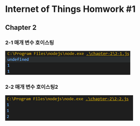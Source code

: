 # Internet of Things Homwork #1
## Chapter 2

### 2-1 매개 변수 호이스팅
![2-1](./image/2-1.PNG)

### 2-2 매개 변수 호이스팅2
![2-2](./image/2-2.PNG)